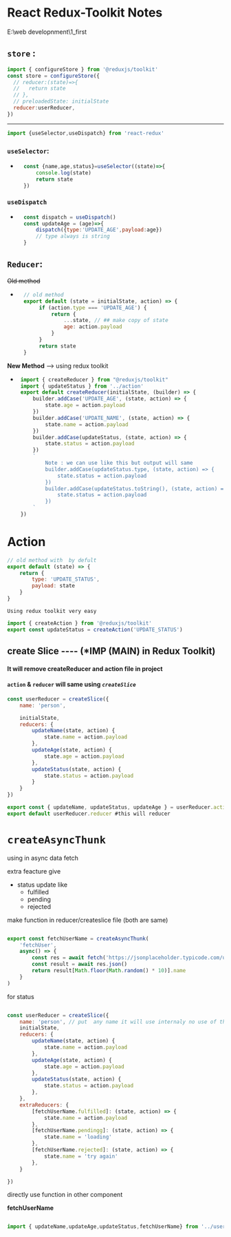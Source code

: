 # React Redux-Toolkit Notes
E:\web developnment\1_first
##  `store` :    
```javascript
import { configureStore } from '@reduxjs/toolkit'
const store = configureStore({
  // reducer:(state)=>{
  //   return state
  // },
  // preloadedState: initialState
  reducer:userReducer,
})
```
---
```javascript
import {useSelector,useDispatch} from 'react-redux'
```
### `useSelector`: 
- ```javascript
    const {name,age,status}=useSelector((state)=>{
        console.log(state)
        return state
    })
     ```

### `useDispatch`

- ```javascript
    const dispatch = useDispatch()
    const updateAge = (age)=>{
        dispatch({type:'UPDATE_AGE',payload:age})
        // type always is string
    }
  ```

##  `Reducer`: 

  ~~Old method~~
- ```javascript
    // old method
    export default (state = initialState, action) => {
         if (action.type === 'UPDATE_AGE') {
             return {
                 ...state, // ## make copy of state 
                 age: action.payload
             }
         }
         return state
    }
    ```
**New Method** --> using redux toolkit
-  ```javascript
    import { createReducer } from "@reduxjs/toolkit"
    import { updateStatus } from '../action'
    export default createReducer(initialState, (builder) => {
        builder.addCase('UPDATE_AGE', (state, action) => {
            state.age = action.payload
        })
        builder.addCase('UPDATE_NAME', (state, action) => {
            state.name = action.payload
        })
        builder.addCase(updateStatus, (state, action) => {
            state.status = action.payload
        })
        `
            Note : we can use like this but output will same
            builder.addCase(updateStatus.type, (state, action) => {
                state.status = action.payload
            })
            builder.addCase(updateStatus.toString(), (state, action) => {
                state.status = action.payload
            })
        `
    })
    ```

# Action

```javascript
// old method with  by defult 
export default (state) => {
    return {
        type: 'UPDATE_STATUS',
        payload: state
    }
}
```
`Using redux toolkit very easy`

```javascript
import { createAction } from '@reduxjs/toolkit'
export const updateStatus = createAction('UPDATE_STATUS')
```



## create Slice ---- (*IMP (MAIN) in Redux Toolkit)
#### It will remove createReducer and action file in project
#### `action` & `reducer` will same using *`createSlice`*



```javascript
const userReducer = createSlice({
    name: 'person',

    initialState,
    reducers: {
        updateName(state, action) {
            state.name = action.payload
        },
        updateAge(state, action) {
            state.age = action.payload
        },
        updateStatus(state, action) {
            state.status = action.payload
        }
    }
})

export const { updateName, updateStatus, updateAge } = userReducer.actions  #this will become action
export default userReducer.reducer #this will reducer

```



# `createAsyncThunk`
using in async data fetch 

extra feacture give 
- status update like
    - fulfilled
    - pending 
    - rejected

make function in reducer/createslice file (both are same)

```javascript

export const fetchUserName = createAsyncThunk(
    'fetchUser',
    async() => {
        const res = await fetch('https://jsonplaceholder.typicode.com/users')
        const result = await res.json()
        return result[Math.floor(Math.random() * 10)].name
    }
)
```

for status 
```javascript

const userReducer = createSlice({
    name: 'person', // put  any name it will use internaly no use of this name 
    initialState,
    reducers: {
        updateName(state, action) {
            state.name = action.payload
        },
        updateAge(state, action) {
            state.age = action.payload
        },
        updateStatus(state, action) {
            state.status = action.payload
        },
    },
    extraReducers: {
        [fetchUserName.fulfilled]: (state, action) => {
            state.name = action.payload
        },
        [fetchUserName.pendingg]: (state, action) => {
            state.name = 'loading'
        },
        [fetchUserName.rejected]: (state, action) => {
            state.name = 'try again'
        },
    }

})
```
directly use function in other component 

**fetchUserName**
```javascript

import { updateName,updateAge,updateStatus,fetchUserName} from '../userReducer'
```
